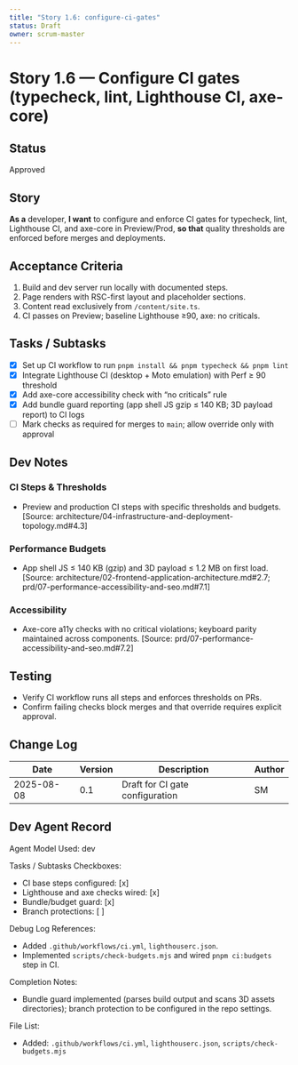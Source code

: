 ```yaml
---
title: "Story 1.6: configure-ci-gates"
status: Draft
owner: scrum-master
---
```


# Story 1.6 — Configure CI gates (typecheck, lint, Lighthouse CI, axe-core)

## Status

Approved

## Story

**As a** developer,
**I want** to configure and enforce CI gates for typecheck, lint, Lighthouse CI, and axe-core in Preview/Prod,
**so that** quality thresholds are enforced before merges and deployments.

## Acceptance Criteria

1. Build and dev server run locally with documented steps.
2. Page renders with RSC-first layout and placeholder sections.
3. Content read exclusively from `/content/site.ts`.
4. CI passes on Preview; baseline Lighthouse ≥90, axe: no criticals.

## Tasks / Subtasks

- [x] Set up CI workflow to run `pnpm install && pnpm typecheck && pnpm lint`
- [x] Integrate Lighthouse CI (desktop + Moto emulation) with Perf ≥ 90 threshold
- [x] Add axe-core accessibility check with “no criticals” rule
- [x] Add bundle guard reporting (app shell JS gzip ≤ 140 KB; 3D payload report) to CI logs
- [ ] Mark checks as required for merges to `main`; allow override only with approval

## Dev Notes

### CI Steps & Thresholds

- Preview and production CI steps with specific thresholds and budgets. [Source: architecture/04-infrastructure-and-deployment-topology.md#4.3]

### Performance Budgets

- App shell JS ≤ 140 KB (gzip) and 3D payload ≤ 1.2 MB on first load. [Source: architecture/02-frontend-application-architecture.md#2.7; prd/07-performance-accessibility-and-seo.md#7.1]

### Accessibility

- Axe-core a11y checks with no critical violations; keyboard parity maintained across components. [Source: prd/07-performance-accessibility-and-seo.md#7.2]

## Testing

- Verify CI workflow runs all steps and enforces thresholds on PRs.
- Confirm failing checks block merges and that override requires explicit approval.

## Change Log

| Date       | Version | Description                     | Author |
| ---------- | ------- | ------------------------------- | ------ |
| 2025-08-08 | 0.1     | Draft for CI gate configuration | SM     |

## Dev Agent Record

Agent Model Used: dev

Tasks / Subtasks Checkboxes:

- CI base steps configured: [x]
- Lighthouse and axe checks wired: [x]
- Bundle/budget guard: [x]
- Branch protections: [ ]

Debug Log References:

- Added `.github/workflows/ci.yml`, `lighthouserc.json`.
- Implemented `scripts/check-budgets.mjs` and wired `pnpm ci:budgets` step in CI.

Completion Notes:

- Bundle guard implemented (parses build output and scans 3D assets directories); branch protection to be configured in the repo settings.

File List:

- Added: `.github/workflows/ci.yml`, `lighthouserc.json`, `scripts/check-budgets.mjs`
